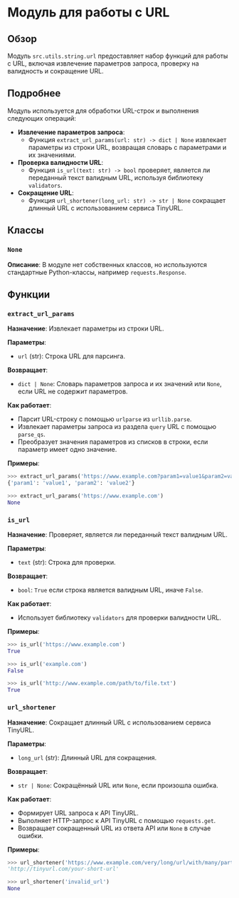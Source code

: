 # Модуль для работы с URL 

## Обзор

Модуль `src.utils.string.url`  предоставляет набор функций для работы с URL, включая извлечение параметров запроса, проверку на валидность и сокращение URL. 

## Подробнее

Модуль используется для обработки URL-строк и выполнения следующих операций:

- **Извлечение параметров запроса**: 
    - Функция `extract_url_params(url: str) -> dict | None` извлекает параметры из строки URL, возвращая словарь с параметрами и их значениями. 
- **Проверка валидности URL**: 
    - Функция `is_url(text: str) -> bool`  проверяет, является ли переданный текст валидным URL, используя библиотеку `validators`.
- **Сокращение URL**: 
    - Функция `url_shortener(long_url: str) -> str | None` сокращает длинный URL с использованием сервиса TinyURL.

## Классы

### `None`

**Описание**: В модуле нет собственных классов, но используются стандартные Python-классы, например `requests.Response`.

## Функции

### `extract_url_params`

**Назначение**: Извлекает параметры из строки URL.

**Параметры**:

- `url` (str): Строка URL для парсинга.

**Возвращает**:

- `dict | None`: Словарь параметров запроса и их значений или `None`, если URL не содержит параметров.

**Как работает**:

- Парсит URL-строку с помощью `urlparse` из `urllib.parse`.
- Извлекает параметры запроса из раздела `query` URL с помощью `parse_qs`.
- Преобразует значения параметров из списков в строки, если параметр имеет одно значение.

**Примеры**:

```python
>>> extract_url_params('https://www.example.com?param1=value1&param2=value2')
{'param1': 'value1', 'param2': 'value2'}

>>> extract_url_params('https://www.example.com')
None 
```

### `is_url`

**Назначение**: Проверяет, является ли переданный текст валидным URL.

**Параметры**:

- `text` (str): Строка для проверки.

**Возвращает**:

- `bool`: `True` если строка является валидным URL, иначе `False`.

**Как работает**:

- Использует библиотеку `validators` для проверки валидности URL.

**Примеры**:

```python
>>> is_url('https://www.example.com')
True

>>> is_url('example.com')
False

>>> is_url('http://www.example.com/path/to/file.txt')
True
```

### `url_shortener`

**Назначение**: Сокращает длинный URL с использованием сервиса TinyURL.

**Параметры**:

- `long_url` (str): Длинный URL для сокращения.

**Возвращает**:

- `str | None`: Сокращённый URL или `None`, если произошла ошибка.

**Как работает**:

- Формирует URL запроса к API TinyURL.
- Выполняет HTTP-запрос к API TinyURL с помощью `requests.get`.
- Возвращает сокращенный URL из ответа API или `None` в случае ошибки.

**Примеры**:

```python
>>> url_shortener('https://www.example.com/very/long/url/with/many/parts')
'http://tinyurl.com/your-short-url'

>>> url_shortener('invalid_url')
None